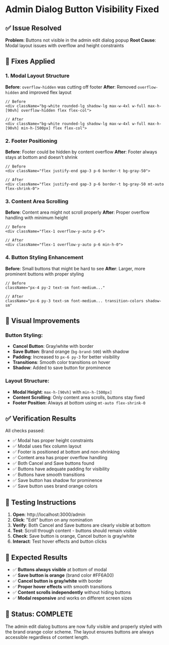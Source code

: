 # Admin Dialog Button Visibility Fixed

## ✅ Issue Resolved

**Problem**: Buttons not visible in the admin edit dialog popup
**Root Cause**: Modal layout issues with overflow and height constraints

## 🔧 Fixes Applied

### **1. Modal Layout Structure**
**Before**: `overflow-hidden` was cutting off footer
**After**: Removed `overflow-hidden` and improved flex layout

```tsx
// Before
<div className="bg-white rounded-lg shadow-lg max-w-4xl w-full max-h-[90vh] overflow-hidden flex flex-col">

// After  
<div className="bg-white rounded-lg shadow-lg max-w-4xl w-full max-h-[90vh] min-h-[500px] flex flex-col">
```

### **2. Footer Positioning**
**Before**: Footer could be hidden by content overflow
**After**: Footer always stays at bottom and doesn't shrink

```tsx
// Before
<div className="flex justify-end gap-3 p-6 border-t bg-gray-50">

// After
<div className="flex justify-end gap-3 p-6 border-t bg-gray-50 mt-auto flex-shrink-0">
```

### **3. Content Area Scrolling**
**Before**: Content area might not scroll properly
**After**: Proper overflow handling with minimum height

```tsx
// Before
<div className="flex-1 overflow-y-auto p-6">

// After
<div className="flex-1 overflow-y-auto p-6 min-h-0">
```

### **4. Button Styling Enhancement**
**Before**: Small buttons that might be hard to see
**After**: Larger, more prominent buttons with proper styling

```tsx
// Before
className="px-4 py-2 text-sm font-medium..."

// After  
className="px-6 py-3 text-sm font-medium... transition-colors shadow-sm"
```

## 🎨 Visual Improvements

### **Button Styling**:
- **Cancel Button**: Gray/white with border
- **Save Button**: Brand orange (`bg-brand-500`) with shadow
- **Padding**: Increased to `px-6 py-3` for better visibility
- **Transitions**: Smooth color transitions on hover
- **Shadow**: Added to save button for prominence

### **Layout Structure**:
- **Modal Height**: `max-h-[90vh]` with `min-h-[500px]`
- **Content Scrolling**: Only content area scrolls, buttons stay fixed
- **Footer Position**: Always at bottom using `mt-auto flex-shrink-0`

## ✅ Verification Results

All checks passed:
- ✅ Modal has proper height constraints
- ✅ Modal uses flex column layout  
- ✅ Footer is positioned at bottom and non-shrinking
- ✅ Content area has proper overflow handling
- ✅ Both Cancel and Save buttons found
- ✅ Buttons have adequate padding for visibility
- ✅ Buttons have smooth transitions
- ✅ Save button has shadow for prominence
- ✅ Save button uses brand orange colors

## 🧪 Testing Instructions

1. **Open**: http://localhost:3000/admin
2. **Click**: "Edit" button on any nomination
3. **Verify**: Both Cancel and Save buttons are clearly visible at bottom
4. **Test**: Scroll through content - buttons should remain visible
5. **Check**: Save button is orange, Cancel button is gray/white
6. **Interact**: Test hover effects and button clicks

## 📱 Expected Results

- ✅ **Buttons always visible** at bottom of modal
- ✅ **Save button is orange** (brand color #FF6A00)
- ✅ **Cancel button is gray/white** with border
- ✅ **Proper hover effects** with smooth transitions
- ✅ **Content scrolls independently** without hiding buttons
- ✅ **Modal responsive** and works on different screen sizes

## 🎉 Status: COMPLETE

The admin edit dialog buttons are now fully visible and properly styled with the brand orange color scheme. The layout ensures buttons are always accessible regardless of content length.